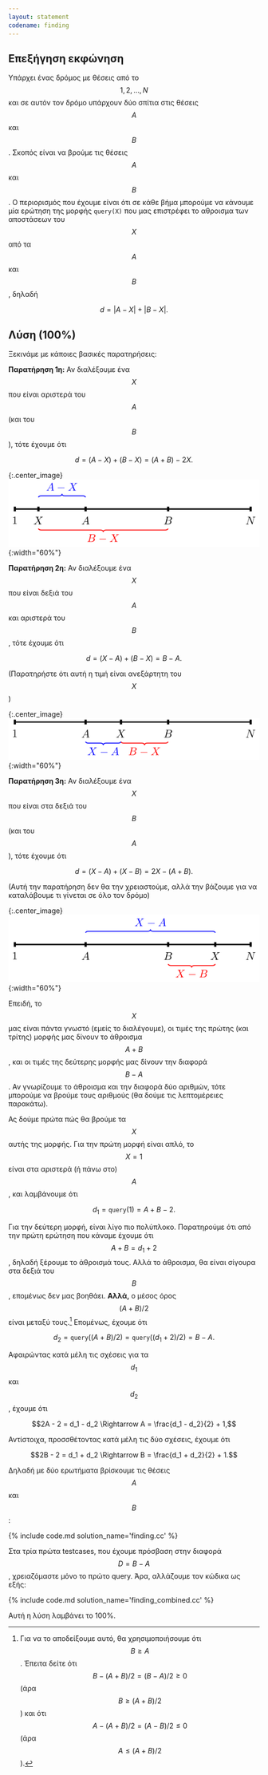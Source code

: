 ```yaml
---
layout: statement
codename: finding
---
```


## Επεξήγηση εκφώνηση

Υπάρχει ένας δρόμος με θέσεις από το $$1, 2, \ldots , N$$ και σε αυτόν τον δρόμο υπάρχουν δύο σπίτια στις θέσεις $$A$$ και $$B$$. Σκοπός είναι να βρούμε τις θέσεις $$A$$ και $$B$$. Ο περιορισμός που έχουμε είναι ότι σε κάθε βήμα μπορούμε να κάνουμε μία ερώτηση της μορφής ``query(X)`` που μας επιστρέφει το αθροισμα των αποστάσεων του $$X$$ από τα $$A$$ και $$B$$, δηλαδή 

$$d = \lvert A - X \rvert + \lvert B - X\rvert.$$

## Λύση (100%)

Ξεκινάμε με κάποιες βασικές παρατηρήσεις:

**Παρατήρηση 1η:** Αν διαλέξουμε ένα $$X$$ που είναι αριστερά του $$A$$ (και του $$B$$), τότε έχουμε ότι 

$$d = (A - X) + (B - X) = (A + B) - 2X.$$

{:.center_image}
![Σημείο Χ αριστερά των Α και Β](/assets/37-a-finding-street-1.svg){:width="60%"}

**Παρατήρηση 2η:** Αν διαλέξουμε ένα $$X$$ που είναι δεξιά του $$A$$ και αριστερά του $$B$$, τότε έχουμε ότι 

$$d = (X - A) + (B - X) = B - A.$$

(Παρατηρήστε ότι αυτή η τιμή είναι ανεξάρτητη του $$X$$)

{:.center_image}
![Σημείο Χ μεταξύ των Α και Β](/assets/37-a-finding-street-2.svg){:width="60%"}


**Παρατήρηση 3η:** Αν διαλέξουμε ένα $$X$$ που είναι στα δεξιά του $$B$$ (και του $$A$$), τότε έχουμε ότι

$$d = (X - A) + (X - B) = 2X - (A + B).$$

(Αυτή την παρατήρηση δεν θα την χρειαστούμε, αλλά την βάζουμε για να καταλάβουμε τι γίνεται σε όλο τον δρόμο)

{:.center_image}
![Σημείο Χ δεξιά των Α και Β](/assets/37-a-finding-street-3.svg){:width="60%"}


Επειδή, το $$X$$ μας είναι πάντα γνωστό (εμείς το διαλέγουμε), οι τιμές της πρώτης (και τρίτης) μορφής μας δίνουν το άθροισμα $$A + B$$, και οι τιμές της δεύτερης μορφής μας δίνουν την διαφορά $$B - A$$. Αν γνωρίζουμε το άθροισμα και την διαφορά δύο αριθμών, τότε μπορούμε να βρούμε τους αριθμούς (θα δούμε τις λεπτομέρειες παρακάτω).

Ας δούμε πρώτα πώς θα βρούμε τα $$X$$ αυτής της μορφής. Για την πρώτη μορφή είναι απλό, το $$X = 1$$ είναι στα αριστερά (ή πάνω στο) $$A$$, και λαμβάνουμε ότι

$$d_1 = \texttt{query}(1) = A + B - 2.$$

Για την δεύτερη μορφή, είναι λίγο πιο πολύπλοκο. Παρατηρούμε ότι από την πρώτη ερώτηση που κάναμε έχουμε ότι $$A + B = d_1 + 2$$, δηλαδή ξέρουμε το άθροισμά τους. Αλλά το άθροισμα, θα είναι σίγουρα στα δεξιά του $$B$$, επομένως δεν μας βοηθάει. **Αλλά,** ο μέσος όρος $$(A + B)/2$$ είναι μεταξύ τους.[^1] Επομένως, έχουμε ότι 

$$d_2 = \texttt{query}( (A + B)/2 ) = \texttt{query}( (d_1 + 2)/2 ) = B - A.$$

Αφαιρώντας κατά μέλη τις σχέσεις για τα $$d_1$$ και $$d_2$$, έχουμε ότι

$$2A - 2 = d_1 - d_2 \Rightarrow A = \frac{d_1 - d_2}{2} + 1,$$

Αντίστοιχα, προσσθέτοντας κατά μέλη τις δύο σχέσεις, έχουμε ότι

$$2B - 2 = d_1 + d_2 \Rightarrow B = \frac{d_1 + d_2}{2} + 1.$$

Δηλαδή με δύο ερωτήματα βρίσκουμε τις θέσεις $$A$$ και $$B$$:

{% include code.md solution_name='finding.cc' %}

Στα τρία πρώτα testcases, που έχουμε πρόσβαση στην διαφορά $$D = B - A$$, χρειαζόμαστε μόνο το πρώτο query. Άρα, αλλάζουμε τον κώδικα ως εξής:

{% include code.md solution_name='finding_combined.cc' %}

Αυτή η λύση λαμβάνει το 100%. 

[^1]: Για να το αποδείξουμε αυτό, θα χρησιμοποιήσουμε ότι $$B \geq A$$. Έπειτα δείτε ότι $$B - (A + B)/2 = (B - A)/2 \geq 0$$ (άρα $$B \geq (A+B)/2$$) και ότι $$A - (A + B)/2 = (A - B)/2 \leq 0$$ (άρα $$A \leq (A + B)/2$$).